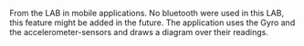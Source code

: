 From the LAB in mobile applications. No bluetooth were used in this LAB, this feature might be added in the future. The application uses the Gyro and the accelerometer-sensors and
draws a diagram over their readings.
